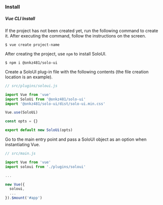 ### Install

##### Vue CLI Install

If the project has not been created yet, run the following command to create it. After executing the command, follow the instructions on the screen.

```shell-session
$ vue create project-name
```

After creating the project, use `npm` to install SoloUI.

```shell-session
$ npm i @onkz481/solo-ui
```

Create a SoloUI plug-in file with the following contents (the file creation location is an example).

```js
// src/plugins/soloui.js

import Vue from 'vue'
import SoloUi from '@onkz481/solo-ui'
import '@onkz481/solo-ui/dist/solo-ui.min.css'

Vue.use(SoloUi)

const opts = {}

export default new SoloUi(opts)
```

Go to the main entry point and pass a SoloUI object as an option when instantiating Vue.

```js
// src/main.js

import Vue from 'vue'
import soloui from './plugins/soloui'

...

new Vue({
  soloui,
  ...
}).$mount('#app')
```